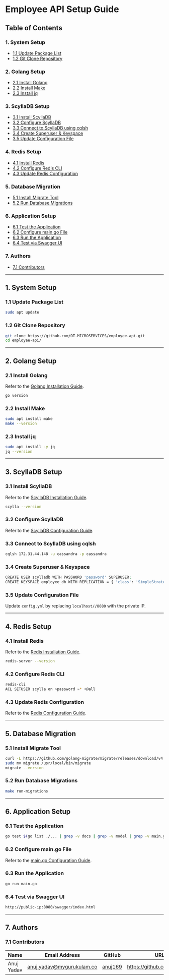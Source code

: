 # Employee API Setup Guide

## Table of Contents

### 1. System Setup
- [1.1 Update Package List](#11-update-package-list)
- [1.2 Git Clone Repository](#12-git-clone-repository)

### 2. Golang Setup
- [2.1 Install Golang](#21-install-golang)
- [2.2 Install Make](#22-install-make)
- [2.3 Install jq](#23-install-jq)

### 3. ScyllaDB Setup
- [3.1 Install ScyllaDB](#31-install-scylladb)
- [3.2 Configure ScyllaDB](#32-configure-scylladb)
- [3.3 Connect to ScyllaDB using cqlsh](#33-connect-to-scylladb-using-cqlsh)
- [3.4 Create Superuser & Keyspace](#34-create-superuser--keyspace)
- [3.5 Update Configuration File](#35-update-configuration-file)

### 4. Redis Setup
- [4.1 Install Redis](#41-install-redis)
- [4.2 Configure Redis CLI](#42-configure-redis-cli)
- [4.3 Update Redis Configuration](#43-update-redis-configuration)

### 5. Database Migration
- [5.1 Install Migrate Tool](#51-install-migrate-tool)
- [5.2 Run Database Migrations](#52-run-database-migrations)

### 6. Application Setup
- [6.1 Test the Application](#61-test-the-application)
- [6.2 Configure main.go File](#62-configure-maingo-file)
- [6.3 Run the Application](#63-run-the-application)
- [6.4 Test via Swagger UI](#64-test-via-swagger-ui)

### 7. Authors
- [7.1 Contributors](#71-contributors)

---

## 1. System Setup

### 1.1 Update Package List
```bash
sudo apt update
```

### 1.2 Git Clone Repository
```bash
git clone https://github.com/OT-MICROSERVICES/employee-api.git
cd employee-api/
```

---

## 2. Golang Setup

### 2.1 Install Golang
Refer to the [Golang Installation Guide](https://github.com/snaatak-Zero-Downtime-Crew/Documentation/tree/Anuj-SCRUM-6/Common/Software%20/Golang/Installation).
```bash
go version
```

### 2.2 Install Make
```bash
sudo apt install make
make --version
```

### 2.3 Install jq
```bash
sudo apt install -y jq
jq --version
```

---

## 3. ScyllaDB Setup

### 3.1 Install ScyllaDB
Refer to the [ScyllaDB Installation Guide](https://github.com/snaatak-Zero-Downtime-Crew/Documentation/tree/Rohit-SCRUM-16/OT%20MS%20Understanding/Database/ScyllaDB/POC).
```bash
scylla --version
```

### 3.2 Configure ScyllaDB
Refer to the [ScyllaDB Configuration Guide](https://github.com/snaatak-Zero-Downtime-Crew/Documentation/tree/0f733ece2fe86ac7ecc0bb83937310b5698e63fa/Common/Software/ScyllaDB/Configuration).

### 3.3 Connect to ScyllaDB using cqlsh
```bash
cqlsh 172.31.44.148 -u cassandra -p cassandra
```

### 3.4 Create Superuser & Keyspace
```bash
CREATE USER scylladb WITH PASSWORD 'password' SUPERUSER;
CREATE KEYSPACE employee_db WITH REPLICATION = { 'class': 'SimpleStrategy', 'replication_factor': 1 };
```

### 3.5 Update Configuration File
Update `config.yml` by replacing `localhost//8080` with the private IP.

---

## 4. Redis Setup

### 4.1 Install Redis
Refer to the [Redis Installation Guide](https://github.com/snaatak-Zero-Downtime-Crew/Documentation/blob/Mohit-SCRUM-12/Common/Software/Redis/Installation/README.md).
```bash
redis-server --version
```

### 4.2 Configure Redis CLI
```bash
redis-cli
ACL SETUSER scylla on >password ~* +@all
```

### 4.3 Update Redis Configuration
Refer to the [Redis Configuration Guide](https://github.com/snaatak-Zero-Downtime-Crew/Documentation/tree/Mohit-SCRUM-12/Common/Software/Redis/Configuration).

---

## 5. Database Migration

### 5.1 Install Migrate Tool
```bash
curl -L https://github.com/golang-migrate/migrate/releases/download/v4.15.2/migrate.linux-amd64.tar.gz | tar xvz
sudo mv migrate /usr/local/bin/migrate
migrate --version
```

### 5.2 Run Database Migrations
```bash
make run-migrations
```

---

## 6. Application Setup

### 6.1 Test the Application
```bash
go test $(go list ./... | grep -v docs | grep -v model | grep -v main.go) -coverprofile cover.out
```

### 6.2 Configure main.go File
Refer to the [main.go Configuration Guide](https://github.com/snaatak-Zero-Downtime-Crew/Documentation/blob/Anuj-SCRUM-6/Common/Software%20/Golang/Configuration/README.md).

### 6.3 Run the Application
```bash
go run main.go
```

### 6.4 Test via Swagger UI
```bash
http://public-ip:8080/swagger/index.html
```

---

## 7. Authors

### 7.1 Contributors
| Name | Email Address | GitHub | URL |
|------|--------------|--------|-----|
| Anuj Yadav | anuj.yadav@mygurukulam.co | [anuj169](https://github.com/anuj169) | https://github.com/anuj169 |
